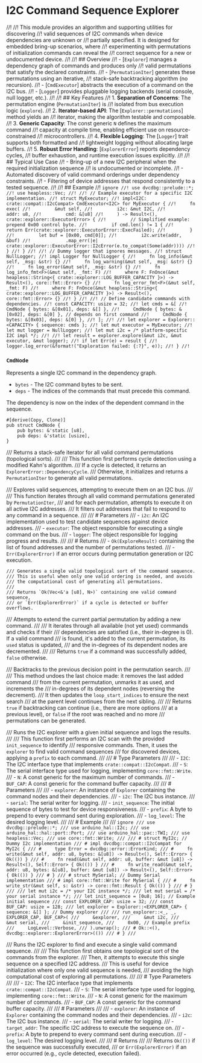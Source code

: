 # I2C Command Sequence Explorer
//!
//! This module provides an algorithm and supporting utilities for discovering
//! valid sequences of I2C commands when device dependencies are unknown or
//! partially specified. It is designed for embedded bring-up scenarios, where
//! experimenting with permutations of initialization commands can reveal the
//! correct sequence for a new or undocumented device.
//!
//! ## Overview
//! - [`Explorer`] manages a dependency graph of commands and produces only
//!   valid permutations that satisfy the declared constraints.
//! - [`PermutationIter`] generates these permutations using an iterative,
//!   stack-safe backtracking algorithm (no recursion).
//! - [`CmdExecutor`] abstracts the execution of a command on the I2C bus.
//! - [`Logger`] provides pluggable logging backends (serial console, null logger, etc.).
//!
//! ## Key Features
//! 1. **Separation of Concerns**: The permutation engine (`PermutationIter`) is
//!    isolated from bus execution logic (`explore`).
//! 2. **Iterator-based API**: The [`Explorer::permutations`] method yields an
//!    iterator, making the algorithm testable and composable.
//! 3. **Generic Capacity**: The const generic `N` defines the maximum command
//!    capacity at compile time, enabling efficient use on resource-constrained
//!    microcontrollers.
//! 4. **Flexible Logging**: The [`Logger`] trait supports both formatted and
//!    lightweight logging without allocating large buffers.
//! 5. **Robust Error Handling**: [`ExplorerError`] reports dependency cycles,
//!    buffer exhaustion, and runtime execution issues explicitly.
//!
//! ## Typical Use Case
//! - Bring-up of a new I2C peripheral when the required initialization sequence
//!   is undocumented or incomplete.
//! - Automated discovery of valid command orderings under dependency constraints.
//! - Filtering of device addresses that respond consistently to a tested sequence.
//!
//! ## Example
//! ```ignore
//! use dvcdbg::prelude::*;
//! use heapless::Vec;
//!
//! // Example executor for a specific I2C implementation.
//! struct MyExecutor;
//! impl<I2C: crate::compat::I2cCompat> CmdExecutor<I2C> for MyExecutor {
//!     fn exec(
//!         &mut self,
//!         i2c: &mut I2C,
//!         addr: u8,
//!         cmd: &[u8]
//!     ) -> Result<(), crate::explorer::ExecutorError> {
//!         // Simplified example: prepend 0x00 control byte.
//!         if cmd.len() != 1 {
//!             return Err(crate::explorer::ExecutorError::ExecFailed);
//!         }
//!         let buf = [0x00, cmd[0]];
//!         i2c.write(addr, &buf)
//!             .map_err(|e| crate::explorer::ExecutorError::I2cError(e.to_compat(Some(addr))))
//!     }
//! }
//!
//! // Dummy logger that ignores messages.
//! struct NullLogger;
//! impl Logger for NullLogger {
//!     fn log_info(&mut self, _msg: &str) {}
//!     fn log_warning(&mut self, _msg: &str) {}
//!     fn log_error(&mut self, _msg: &str) {}
//!     fn log_info_fmt<F>(&mut self, _fmt: F)
//!     where F: FnOnce(&mut heapless::String<{ crate::explorer::LOG_BUFFER_CAPACITY }>) -> Result<(), core::fmt::Error> {}
//!     fn log_error_fmt<F>(&mut self, _fmt: F)
//!     where F: FnOnce(&mut heapless::String<{ crate::explorer::LOG_BUFFER_CAPACITY }>) -> Result<(), core::fmt::Error> {}
//! }
//!
//! // Define candidate commands with dependencies.
//! const CAPACITY: usize = 32;
//! let cmds = &[
//!     CmdNode { bytes: &[0x01], deps: &[] },
//!     CmdNode { bytes: &[0x02], deps: &[0] }, // depends on first command
//!     CmdNode { bytes: &[0x03], deps: &[0] },
//! ];
//!
//! let explorer = Explorer::<CAPACITY> { sequence: cmds };
//! let mut executor = MyExecutor;
//! let mut logger = NullLogger;
//! let mut i2c = /* platform-specific I2C impl */;
//!
//! let result = explorer.explore(&mut i2c, &mut executor, &mut logger);
//! if let Err(e) = result {
//!     logger.log_error(&format!("Exploration failed: {:?}", e));
//! }
//! ```

### `CmdNode`
Represents a single I2C command in the dependency graph.

- `bytes` - The I2C command bytes to be sent.
- `deps` - The indices of the commands that must precede this command.

The dependency is now on the index of the dependent command in the sequence.

```
#[derive(Copy, Clone)]
pub struct CmdNode {
    pub bytes: &'static [u8],
    pub deps: &'static [usize],
}
```


/// Returns a stack-safe iterator for all valid command permutations (topological sorts).
    ///
    /// This function first performs cycle detection using a modified Kahn's algorithm.
    /// If a cycle is detected, it returns an `ExplorerError::DependencyCycle`.
    /// Otherwise, it initializes and returns a `PermutationIter` to generate all valid permutations.

/// Explores valid sequences, attempting to execute them on an I2C bus.
    ///
    /// This function iterates through all valid command permutations generated by `PermutationIter`,
    /// and for each permutation, attempts to execute it on all active I2C addresses.
    /// It filters out addresses that fail to respond to any command in a sequence.
    ///
    /// # Parameters
    /// - `i2c`: An I2C implementation used to test candidate sequences against device addresses.
    /// - `executor`: The object responsible for executing a single command on the bus.
    /// - `logger`: The object responsible for logging progress and results.
    ///
    /// # Returns
    /// - `Ok(ExploreResult)` containing the list of found addresses and the number of permutations tested.
    /// - `Err(ExplorerError)` if an error occurs during permutation generation or I2C execution.

    /// Generates a single valid topological sort of the command sequence.
    /// This is useful when only one valid ordering is needed, and avoids
    /// the computational cost of generating all permutations.
    ///
    /// Returns `Ok(Vec<&'a [u8], N>)` containing one valid command sequence,
    /// or `Err(ExplorerError)` if a cycle is detected or buffer overflows.

/// Attempts to extend the current partial permutation by adding a new command.
    ///
    /// It iterates through all available (not yet used) commands and checks if their
    /// dependencies are satisfied (i.e., their in-degree is 0). If a valid command
    /// is found, it's added to the current permutation, its `used` status is updated,
    /// and the in-degrees of its dependent nodes are decremented.
    ///
    /// Returns `true` if a command was successfully added, `false` otherwise.

/// Backtracks to the previous decision point in the permutation search.
    ///
    /// This method undoes the last choice made: it removes the last added command
    /// from the current permutation, unmarks it as used, and increments the
    /// in-degrees of its dependent nodes (reversing the decrement).
    /// It then updates the `loop_start_indices` to ensure the next search
    /// at the parent level continues from the next sibling.
    ///
    /// Returns `true` if backtracking can continue (i.e., there are more options
    /// at a previous level), or `false` if the root was reached and no more
    /// permutations can be generated.

/// Runs the I2C explorer with a given initial sequence and logs the results.
///
/// This function first performs an I2C scan with the provided `init_sequence` to identify
/// responsive commands. Then, it uses the `explorer` to find valid command sequences
/// for discovered devices, applying a `prefix` to each command.
///
/// # Type Parameters
///
/// - `I2C`: The I2C interface type that implements `crate::compat::I2cCompat`.
/// - `S`: The serial interface type used for logging, implementing `core::fmt::Write`.
/// - `N`: A const generic for the maximum number of commands.
/// - `BUF_CAP`: A const generic for the command buffer capacity.
///
/// # Parameters
///
/// - `explorer`: An instance of `Explorer` containing the command nodes and their dependencies.
/// - `i2c`: The I2C bus instance.
/// - `serial`: The serial writer for logging.
/// - `init_sequence`: The initial sequence of bytes to test for device responsiveness.
/// - `prefix`: A byte to prepend to every command sent during exploration.
/// - `log_level`: The desired logging level.
///
/// # Example
///
/// ```ignore
/// use dvcdbg::prelude::*;
/// use arduino_hal::I2c;
/// use arduino_hal::hal::port::Port;
/// use arduino_hal::pac::TWI;
/// use heapless::Vec;
/// use core::fmt::Write;
///
/// # struct MyI2c; // Dummy I2c implementation
/// # impl dvcdbg::compat::I2cCompat for MyI2c {
/// #     type Error = dvcdbg::error::ErrorKind;
/// #     fn write(&mut self, addr: u8, bytes: &[u8]) -> Result<(), Self::Error> { Ok(()) }
/// #     fn read(&mut self, addr: u8, buffer: &mut [u8]) -> Result<(), Self::Error> { Ok(()) }
/// #     fn write_read(&mut self, addr: u8, bytes: &[u8], buffer: &mut [u8]) -> Result<(), Self::Error> { Ok(()) }
/// # }
/// # struct MySerial; // Dummy Serial implementation
/// # impl core::fmt::Write for MySerial {
/// #     fn write_str(&mut self, s: &str) -> core::fmt::Result { Ok(()) }
/// # }
///
/// let mut i2c = /* your I2C instance */;
/// let mut serial = /* your serial instance */;
/// let init_sequence = [0u8; 16]; // Example initial sequence
/// const EXPLORER_CAP: usize = 32;
/// const BUF_CAP: usize = 128;
/// let explorer = Explorer::<EXPLORER_CAP> { sequence: &[] }; // Dummy explorer
///
/// run_explorer::<_, _, EXPLORER_CAP, BUF_CAP>(
///     &explorer,
///     &mut i2c,
///     &mut serial,
///     &init_sequence,
///     0x00, // Example prefix
///     LogLevel::Verbose,
/// ).unwrap();
/// # Ok::<(), dvcdbg::explorer::ExplorerError>(())
/// # }
/// ```

/// Runs the I2C explorer to find and execute a single valid command sequence.
///
/// This function first obtains one topological sort of the commands from the explorer.
/// Then, it attempts to execute this single sequence on a specified I2C address.
/// This is useful for device initialization where only one valid sequence is needed,
/// avoiding the high computational cost of exploring all permutations.
///
/// # Type Parameters
///
/// - `I2C`: The I2C interface type that implements `crate::compat::I2cCompat`.
/// - `S`: The serial interface type used for logging, implementing `core::fmt::Write`.
/// - `N`: A const generic for the maximum number of commands.
/// - `BUF_CAP`: A const generic for the command buffer capacity.
///
/// # Parameters
///
/// - `explorer`: An instance of `Explorer` containing the command nodes and their dependencies.
/// - `i2c`: The I2C bus instance.
/// - `serial`: The serial writer for logging.
/// - `target_addr`: The specific I2C address to execute the sequence on.
/// - `prefix`: A byte to prepend to every command sent during execution.
/// - `log_level`: The desired logging level.
///
/// # Returns
///
/// Returns `Ok(())` if the sequence was successfully executed,
/// or `Err(ExplorerError)` if an error occurred (e.g., cycle detected, execution failed).